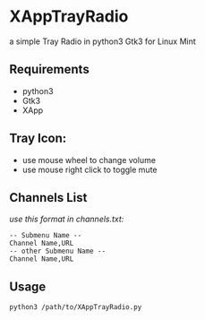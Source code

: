 # XAppTrayRadio

a simple Tray Radio in python3 Gtk3 for Linux Mint

## Requirements
- python3
- Gtk3
- XApp

## Tray Icon:
- use mouse wheel to change volume
- use mouse right click to toggle mute

## Channels List

*use this format in channels.txt:*

```
-- Submenu Name --
Channel Name,URL
-- other Submenu Name --
Channel Name,URL
```

## Usage

```python3 /path/to/XAppTrayRadio.py```
